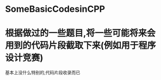 SomeBasicCodesinCPP
===================

根据做过的一些题目,将一些可能将来会用到的代码片段截取下来(例如用于程序设计竞赛)
===================
基本上没什么特别的,代码片段收录而已